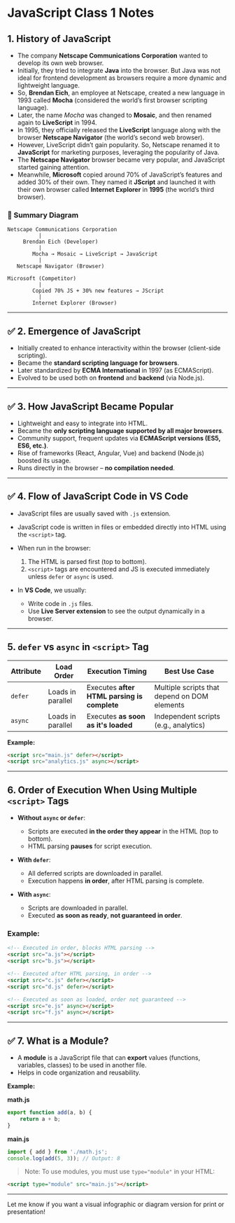 # JavaScript Class 1 Notes

## 1. History of JavaScript

* The company **Netscape Communications Corporation** wanted to develop its own web browser.
* Initially, they tried to integrate **Java** into the browser. But Java was not ideal for frontend development as browsers require a more dynamic and lightweight language.
* So, **Brendan Eich**, an employee at Netscape, created a new language in 1993 called **Mocha** (considered the world’s first browser scripting language).
* Later, the name *Mocha* was changed to **Mosaic**, and then renamed again to **LiveScript** in 1994.
* In 1995, they officially released the **LiveScript** language along with the browser **Netscape Navigator** (the world’s second web browser).
* However, LiveScript didn’t gain popularity. So, Netscape renamed it to **JavaScript** for marketing purposes, leveraging the popularity of Java.
* The **Netscape Navigator** browser became very popular, and JavaScript started gaining attention.
* Meanwhile, **Microsoft** copied around 70% of JavaScript’s features and added 30% of their own. They named it **JScript** and launched it with their own browser called **Internet Explorer** in **1995** (the world’s third browser).

### 🧠 Summary Diagram

```plaintext
Netscape Communications Corporation
          |
     Brendan Eich (Developer)
          |
        Mocha → Mosaic → LiveScript → JavaScript
          |
   Netscape Navigator (Browser)

Microsoft (Competitor)
          |
        Copied 70% JS + 30% new features → JScript
          |
        Internet Explorer (Browser)
```

---

## ✅ 2. Emergence of JavaScript

* Initially created to enhance interactivity within the browser (client-side scripting).
* Became the **standard scripting language for browsers**.
* Later standardized by **ECMA International** in 1997 (as ECMAScript).
* Evolved to be used both on **frontend** and **backend** (via Node.js).

---

## ✅ 3. How JavaScript Became Popular

* Lightweight and easy to integrate into HTML.
* Became the **only scripting language supported by all major browsers**.
* Community support, frequent updates via **ECMAScript versions (ES5, ES6, etc.)**.
* Rise of frameworks (React, Angular, Vue) and backend (Node.js) boosted its usage.
* Runs directly in the browser – **no compilation needed**.

---

## ✅ 4. Flow of JavaScript Code in VS Code

* JavaScript files are usually saved with `.js` extension.
* JavaScript code is written in files or embedded directly into HTML using the `<script>` tag.
* When run in the browser:

  1. The HTML is parsed first (top to bottom).
  2. `<script>` tags are encountered and JS is executed immediately unless `defer` or `async` is used.
* In **VS Code**, we usually:

  * Write code in `.js` files.
  * Use **Live Server extension** to see the output dynamically in a browser.

---

##  5. `defer` vs `async` in `<script>` Tag

| Attribute | Load Order        | Execution Timing                            | Best Use Case                                |
| --------- | ----------------- | ------------------------------------------- | -------------------------------------------- |
| `defer`   | Loads in parallel | Executes **after HTML parsing is complete** | Multiple scripts that depend on DOM elements |
| `async`   | Loads in parallel | Executes **as soon as it's loaded**         | Independent scripts (e.g., analytics)        |

**Example:**

```html
<script src="main.js" defer></script>
<script src="analytics.js" async></script>
```

---

##  6. Order of Execution When Using Multiple `<script>` Tags

* **Without `async` or `defer`**:

  * Scripts are executed **in the order they appear** in the HTML (top to bottom).
  * HTML parsing **pauses** for script execution.

* **With `defer`**:

  * All deferred scripts are downloaded in parallel.
  * Execution happens **in order**, after HTML parsing is complete.

* **With `async`**:

  * Scripts are downloaded in parallel.
  * Executed **as soon as ready**, **not guaranteed in order**.

### Example:

```html
<!-- Executed in order, blocks HTML parsing -->
<script src="a.js"></script>
<script src="b.js"></script>

<!-- Executed after HTML parsing, in order -->
<script src="c.js" defer></script>
<script src="d.js" defer></script>

<!-- Executed as soon as loaded, order not guaranteed -->
<script src="e.js" async></script>
<script src="f.js" async></script>
```

---

## ✅ 7. What is a Module?

* A **module** is a JavaScript file that can **export** values (functions, variables, classes) to be used in another file.
* Helps in code organization and reusability.

**Example:**

**math.js**

```js
export function add(a, b) {
    return a + b;
}
```

**main.js**

```js
import { add } from './math.js';
console.log(add(5, 3)); // Output: 8
```

> Note: To use modules, you must use `type="module"` in your HTML:

```html
<script type="module" src="main.js"></script>
```

---

Let me know if you want a visual infographic or diagram version for print or presentation!
